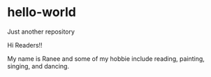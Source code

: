 # hello-world
Just another repository

Hi Readers!!

My name is Ranee and some of my hobbie include reading, painting, singing, and dancing.
